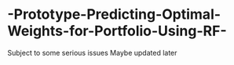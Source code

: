 # -Prototype-Predicting-Optimal-Weights-for-Portfolio-Using-RF-

Subject to some serious issues
Maybe updated later
